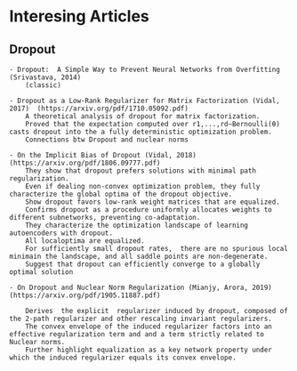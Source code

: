 # Interesing Articles

## Dropout

	- Dropout:  A Simple Way to Prevent Neural Networks from Overfitting (Srivastava, 2014) 
		(classic) 
<span ></span>

	- Dropout as a Low-Rank Regularizer for Matrix Factorization (Vidal, 2017)  (https://arxiv.org/pdf/1710.05092.pdf)
		A theoretical analysis of dropout for matrix factorization. 
		Proved that the expectation computed over r1,...,rd∼Bernoulli(θ) casts dropout into the a fully deterministic optimization problem.
		Connections btw Dropout and nuclear norms
	
	- On the Implicit Bias of Dropout (Vidal, 2018) (https://arxiv.org/pdf/1806.09777.pdf)
		They show that dropout prefers solutions with minimal path regularization. 
		Even if dealing non-convex optimization problem, they fully characterize the global optima of the dropout objective.
		Show dropout favors low-rank weight matrices that are equalized. 
		Confirms dropout as a procedure uniformly allocates weights to different subnetworks, preventing co-adaptation.
		They characterize the optimization landscape of learning autoencoders with dropout.
		All localoptima are equalized.
		For sufficiently small dropout rates,  there are no spurious local minimain the landscape, and all saddle points are non-degenerate.
		Suggest that dropout can efficiently converge to a globally optimal solution 
		
	- On Dropout and Nuclear Norm Regularization (Mianjy, Arora, 2019) (https://arxiv.org/pdf/1905.11887.pdf)
		
		Derives  the explicit  regularizer induced by dropout, composed of the 2-path regularizer and other rescaling invariant regularizers. 
		The convex envelope of the induced regularizer factors into an effective regularization term and and a term strictly related to Nuclear norms.
		Further highlight equalization as a key network property under which the induced regularizer equals its convex envelope.  
		
